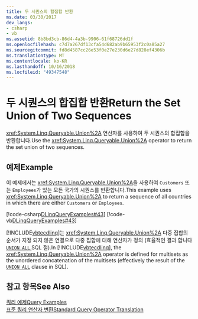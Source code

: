 ```yaml
---
title: 두 시퀀스의 합집합 반환
ms.date: 03/30/2017
dev_langs:
- csharp
- vb
ms.assetid: 8b8bd3cb-86d4-4a3b-9906-61f68726dd1f
ms.openlocfilehash: c7d7a267df13cfa54d682ab9b65953f2c0a85a27
ms.sourcegitcommit: fd8d4587cc26e53f0e27e230d6e27d828ef4306b
ms.translationtype: MT
ms.contentlocale: ko-KR
ms.lasthandoff: 10/16/2018
ms.locfileid: "49347548"
---
```

# <a name="return-the-set-union-of-two-sequences"></a><span data-ttu-id="3a8ee-102">두 시퀀스의 합집합 반환</span><span class="sxs-lookup"><span data-stu-id="3a8ee-102">Return the Set Union of Two Sequences</span></span>
<span data-ttu-id="3a8ee-103"><xref:System.Linq.Queryable.Union%2A> 연산자를 사용하여 두 시퀀스의 합집합을 반환합니다.</span><span class="sxs-lookup"><span data-stu-id="3a8ee-103">Use the <xref:System.Linq.Queryable.Union%2A> operator to return the set union of two sequences.</span></span>  
  
## <a name="example"></a><span data-ttu-id="3a8ee-104">예제</span><span class="sxs-lookup"><span data-stu-id="3a8ee-104">Example</span></span>  
 <span data-ttu-id="3a8ee-105">이 예제에서는 <xref:System.Linq.Queryable.Union%2A>을 사용하여 `Customers` 또는 `Employees`가 있는 모든 국가의 시퀀스를 반환합니다.</span><span class="sxs-lookup"><span data-stu-id="3a8ee-105">This example uses <xref:System.Linq.Queryable.Union%2A> to return a sequence of all countries in which there are either `Customers` or `Employees`.</span></span>  
  
 [!code-csharp[DLinqQueryExamples#43](../../../../../../samples/snippets/csharp/VS_Snippets_Data/DLinqQueryExamples/cs/Program.cs#43)]
 [!code-vb[DLinqQueryExamples#43](../../../../../../samples/snippets/visualbasic/VS_Snippets_Data/DLinqQueryExamples/vb/Module1.vb#43)]  
  
 <span data-ttu-id="3a8ee-106">[!INCLUDE[vbtecdlinq](../../../../../../includes/vbtecdlinq-md.md)]는 <xref:System.Linq.Queryable.Union%2A> 다중 집합의 순서가 지정 되지 않은 연결으로 다중 집합에 대해 연산자가 정의 (효율적인 결과 합니다 [ `UNION ALL` ](https://docs.microsoft.com/sql/t-sql/language-elements/set-operators-union-transact-sql?view=sql-server-2017) SQL 절).</span><span class="sxs-lookup"><span data-stu-id="3a8ee-106">In [!INCLUDE[vbtecdlinq](../../../../../../includes/vbtecdlinq-md.md)], the <xref:System.Linq.Queryable.Union%2A> operator is defined for multisets as the unordered concatenation of the multisets (effectively the result of the [`UNION ALL`](https://docs.microsoft.com/sql/t-sql/language-elements/set-operators-union-transact-sql?view=sql-server-2017) clause in SQL).</span></span>  
  
## <a name="see-also"></a><span data-ttu-id="3a8ee-107">참고 항목</span><span class="sxs-lookup"><span data-stu-id="3a8ee-107">See Also</span></span>  
 [<span data-ttu-id="3a8ee-108">쿼리 예제</span><span class="sxs-lookup"><span data-stu-id="3a8ee-108">Query Examples</span></span>](../../../../../../docs/framework/data/adonet/sql/linq/query-examples.md)  
 [<span data-ttu-id="3a8ee-109">표준 쿼리 연산자 변환</span><span class="sxs-lookup"><span data-stu-id="3a8ee-109">Standard Query Operator Translation</span></span>](../../../../../../docs/framework/data/adonet/sql/linq/standard-query-operator-translation.md)
